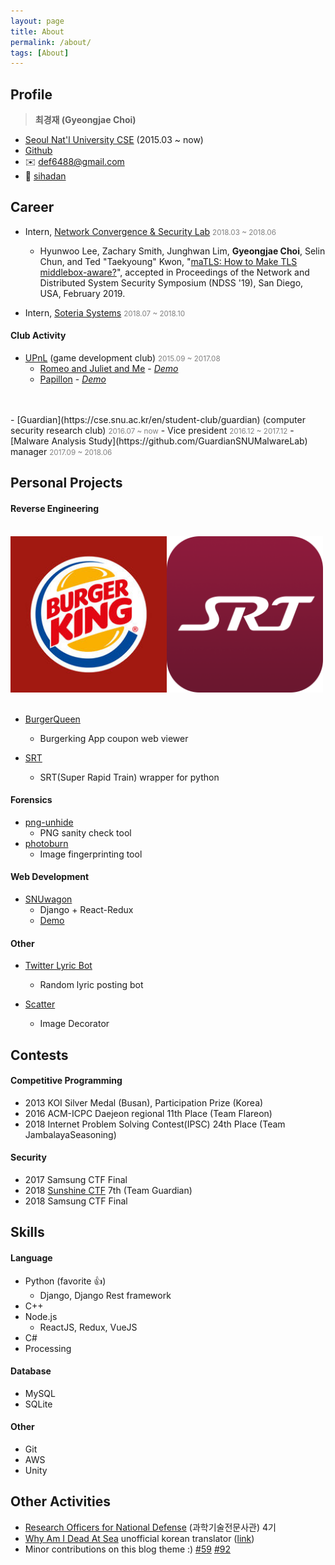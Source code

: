 ```yaml
---
layout: page
title: About
permalink: /about/
tags: [About]
---
```


## Profile

> __최경재 (Gyeongjae Choi)__
- [Seoul Nat'l University CSE](https://cse.snu.ac.kr/en) (2015.03 ~ now)
- [Github](https://github.com/ryanking13)
- ✉️ def6488@gmail.com
- 💬 [sihadan](https://www.slideshare.net/sihadan)

## Career

- Intern, [Network Convergence & Security Lab](http://mmlab.snu.ac.kr/) <span style="color:grey"><small>2018.03 ~ 2018.06</small></span>
	- Hyunwoo Lee, Zachary Smith, Junghwan Lim, **Gyeongjae Choi**, Selin Chun, and Ted "Taekyoung" Kwon, "[maTLS: How to Make TLS middlebox-aware?](../assets/else/lee-2019-tls.pdf)", accepted in Proceedings of the Network and Distributed System Security Symposium (NDSS '19), San Diego, USA, February 2019.

- Intern, [Soteria Systems](http://soteriasystemsllc.com) <span style="color:grey"><small>2018.07 ~ 2018.10 </small></span>

#### Club Activity

- [UPnL](https://cse.snu.ac.kr/en/student-club/upnl-0) (game development club) <span style="color:grey"><small>2015.09 ~ 2017.08</small></span>
	- [Romeo and Juliet and Me](https://github.com/ryanking13/romeo-juliet-me) - [_Demo_](https://www.youtube.com/watch?v=2J083-kDJTk)
	- [Papillon](https://github.com/MKRoughDiamond/papillon)  - [_Demo_](https://youtu.be/tkc113lpk5w)
<br />
<br />
- [Guardian](https://cse.snu.ac.kr/en/student-club/guardian) (computer security research club) <span style="color:grey"><small>2016.07 ~ now</small></span>
	- Vice president <span style="color:grey"><small>2016.12 ~ 2017.12</small></span>
	- [Malware Analysis Study](https://github.com/GuardianSNUMalwareLab) manager <span style="color:grey"><small>2017.09 ~ 2018.06</small></span>

## Personal Projects

#### Reverse Engineering

<br/>
<div style="display: flex;">
<div><img src="/assets/img/about/burgerking.jpg" width="250"/></div>
<div><img src="/assets/img/about/srt.png" width="250"/></div>
</div>
<br/>

- [BurgerQueen](https://ryanking13.github.io/burgerqueen)
  - Burgerking App coupon web viewer

- [SRT](https://github.com/ryanking13/SRT)
  - SRT(Super Rapid Train) wrapper for python

#### Forensics

- [png-unhide](https://github.com/ryanking13/png-unhide)
  - PNG sanity check tool
- [photoburn](https://github.com/ryanking13/photoburn)
	- Image fingerprinting tool

#### Web Development

- [SNUwagon](https://github.com/SNUWagon)
	- Django + React-Redux
	- [Demo](https://youtu.be/v5Ibj2jYNFw)


#### Other

- [Twitter Lyric Bot](https://github.com/ryanking13/twitter-lyric-bot)
  - Random lyric posting bot

- [Scatter](https://github.com/ryanking13/scatter)
  - Image Decorator

## Contests

#### Competitive Programming

- 2013 KOI Silver Medal (Busan), Participation Prize (Korea)
- 2016 ACM-ICPC Daejeon regional 11th Place (Team Flareon)
- 2018 Internet Problem Solving Contest(IPSC) 24th Place (Team JambalayaSeasoning)

#### Security

- 2017 Samsung CTF Final
- 2018 [Sunshine CTF](https://sunshinectf.org/scoreboard) 7th (Team Guardian)
- 2018 Samsung CTF Final

## Skills

#### Language

- Python (favorite 👍)
	- Django, Django Rest framework
- C++
- Node.js
  - ReactJS, Redux, VueJS
- C#
- Processing

#### Database

- MySQL
- SQLite

#### Other

- Git
- AWS
- Unity

## Other Activities

- [Research Officers for National Defense](http://rond.or.kr) (과학기술전문사관) 4기
- [Why Am I Dead At Sea](http://www.whyamideadatsea.com/) unofficial korean translator ([link](https://github.com/ryanking13/WAIDAS))
- Minor contributions on this blog theme :) [#59](https://github.com/Sylhare/Type-on-Strap/pull/59) [#92](https://github.com/Sylhare/Type-on-Strap/issues/92)
